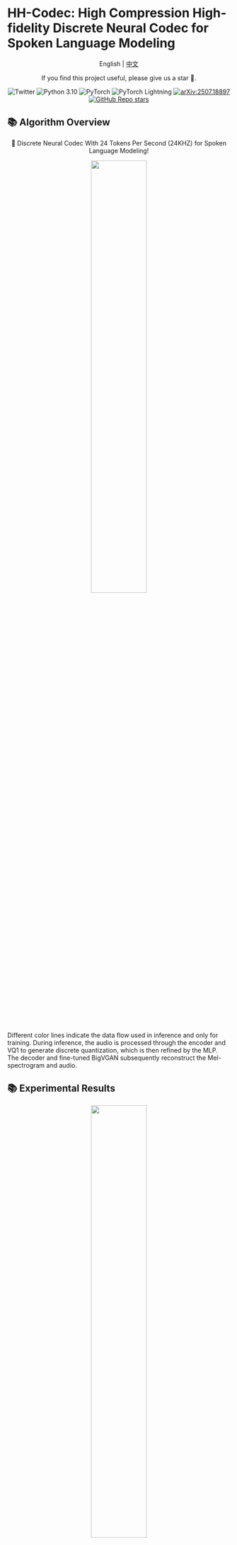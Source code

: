 
# HH-Codec: High Compression High-fidelity Discrete Neural Codec for Spoken Language Modeling

<p align="center">
  English | <a href="README_zh.md">中文</a>
</p>

<p align="center">
  If you find this project useful, please give us a star 🌟.
</p>
<p align="center">
  <img src="https://img.shields.io/twitter/url?style=social&url=https%3A%2F%2Ftwitter.com%2Fopendilab" alt="Twitter">
  <img src="https://img.shields.io/badge/python-3.10-blue?logo=python&logoColor=white" alt="Python 3.10">
  <img src="https://img.shields.io/badge/pytorch-2.5.0-blue" alt="PyTorch">
  <img src="https://img.shields.io/badge/lightning-2.2.1-purple?logo=lightning&logoColor=white" alt="PyTorch Lightning">
    <a href="https://arxiv.org/abs/2507.18897">
    <img src="https://img.shields.io/badge/arXiv-2507.18897-b31b1b.svg?logo=arxiv&logoColor=white" alt="arXiv:2507.18897"></a>
    <a href="https://github.com/opendilab/HH-Codec/"><img src="https://img.shields.io/github/stars/opendilab/HH-Codec?style=social" alt="GitHub Repo stars"></a>
</p>

## 📚 Algorithm Overview
<p align="center">
  🎉 Discrete Neural Codec With 24 Tokens Per Second (24KHZ) for Spoken Language Modeling!
</p>
<p align="center">
  <img src="https://github.com/opendilab/HH-Codec/blob/main/main.png" width="50%">
</p>

Different color lines indicate the data flow used in inference and only for training. During inference, the audio is processed through the encoder and VQ1 to generate discrete quantization, which is then refined by the MLP. The decoder and fine-tuned BigVGAN subsequently reconstruct the Mel-spectrogram and audio.

## 📚 Experimental Results
<p align="center">
  <img src="https://github.com/opendilab/HH-Codec/blob/main/exp.png" width="50%">
</p>

$N_q$ denotes the number of quantizers. The origin human voice's UTMOS of three dataset (LibriTTS test-other / LibriTTS test-clean / Seed-TTS-eval) is $3.48$ / $4.05$ / $3.57$.}
## ⚙️ Installation
To install HHCodec, follow these steps:
```python
conda create -n hhcodec python=3.10 # it must >3.10 because use bigvgan
conda activate hhcodec
git clone https://github.com/opendilab/HH-Codec.git
cd HH-Codec 
pip install -e .

# Install Dependencies for UTMOS Evaluation
pip install fairseq

# If you encounter conflicts, try:
pip install pip==24.0
```
## 🚀 Train

### Step 1: Prepare the Training Dataset
Ensure your dataset is preprocessed by following the instructions in [`dataset`](dataset),
After running the script, a file will be generated at REP_PATH :
```json
  dataset/Hubert/libritts_train_clean_100.txt
```
Each line maps the original audio file path to its corresponding HuBERT embedding location.

The following datasets need to be processed in this manner to achieve the metrics stated in the paper:
- [LibriSpeech](http://www.openslr.org/12)  
- [VCTK](https://datashare.ed.ac.uk/handle/10283/2651)  
- [LJSpeech](https://keithito.com/LJ-Speech-Dataset/)  
- [Emilia-Dataset](https://huggingface.co/datasets/amphion/Emilia-Dataset)

### Step 2: Modify Configuration Files
Before starting training, update the configuration settings
```python
# Open and modify the following file "config/train_with_8gpu"
# Adjust parameters such as:
# - log settings
# - train_path "dataset/Hubert/libritts_train_clean_100.txt"
# - save_dir
# - device (e.g., CPU/GPU)
```

### Step 3: Start Training
Once the dataset is prepared and the configuration is set, launch the training process:
```python
cd HH-Codec
python train.py fit --config config/train_with_8gpu.yaml
```

## 🧩 How to use HH-codec 
You can simply use the training set from step 1, the configuration from step 2, and the training script from step 3 to reproduce the results of the model described in the paper with a single run. Since we are still refining the algorithm, an updated set of optimal model weights will be released after the final version of the paper is accepted by the journal.
```python
wav, sr = torchaudio.load(audio_path).to(device))
wav = convert_audio(wav, sr, 24000, 1).unsqueeze(0).unsqueeze(0)  
# Generating discrete codecs
_, _, _, _, quant, _, index = model.encode(audio)
# Get quant from index only
quant = model.quantize.indices_to_codes(index)
# Reconstruct audio
reconstructed_mel, reconstructed_audios = model.decode(quant)
```

## 🌏 Citation
```latex
@article{xue2025hh,
  title={HH-Codec: High Compression High-fidelity Discrete Neural Codec for Spoken Language Modeling},
  author={Xue, Rongkun and Niu, Yazhe and Hu, Shuai and Yin, Zixin and Yao, Yongqiang and Yang, Jing},
  journal={arXiv preprint arXiv:2507.18897},
  year={2025}
}
```


## 💓 Acknowledgement
This project has been developed partially based on the following pioneering works on GitHub repositories.
We express our profound gratitude for these foundational resources:
- [seed-tts-eval](https://github.com/BytedanceSpeech/seed-tts-eval)
- [vocos](https://github.com/gemelo-ai/vocos)
- [vector-quantize-pytorch](https://github.com/lucidrains/vector-quantize-pytorch)
- [SpeechTokenizer](https://github.com/ZhangXInFD/SpeechTokenizer)
- [SimVQ](https://github.com/youngsheen/SimVQ)
- [WavTokenizer](https://github.com/jishengpeng/WavTokenizer)
- [moshi](https://github.com/kyutai-labs/moshi)


## 🏷️ License
All code within this repository is under [Apache License 2.0](https://www.apache.org/licenses/LICENSE-2.0).

